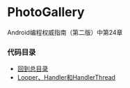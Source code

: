 # PhotoGallery
Android编程权威指南（第二版）中第24章

### 代码目录
* [回到总目录](https://github.com/uv-lab/PhotoGallery)
* [Looper、Handler和HandlerThread](https://github.com/uv-lab/PhotoGallery/tree/ch24)
